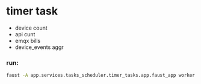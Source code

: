 # timer task
* device count
* api cunt
* emqx bills
* device_events aggr


### run:
```bash
faust -A app.services.tasks_scheduler.timer_tasks.app.faust_app worker -l info
```